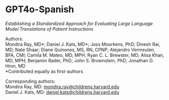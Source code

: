 # GPT4o-Spanish

_Establishing a Standardized Approach for Evaluating Large Language Model Translations of Patient Instructions_

Authors:  
Mondira Ray, MD*; Daniel J. Kats, MD*; Joss Moorkens, PhD; Dinesh Rai, MD; Nate Shaar; Diane Quinones, MS, RN, CPNP; Alejandro Vermeulen, BFA, CMI; Camila M. Mateo, MD, MPH; Ryan C. L. Brewster, MD; Alisa Khan, MD, MPH; Benjamin Rader, PhD; John S. Brownstein, PhD; Jonathan D. Hron, MD  
*Contributed equally as first-authors

Corresponding authors:  
Mondira Ray, MD: mondira.ray@childrens.harvard.edu  
Daniel J. Kats, MD: daniel.kats@childrens.harvard.edu
